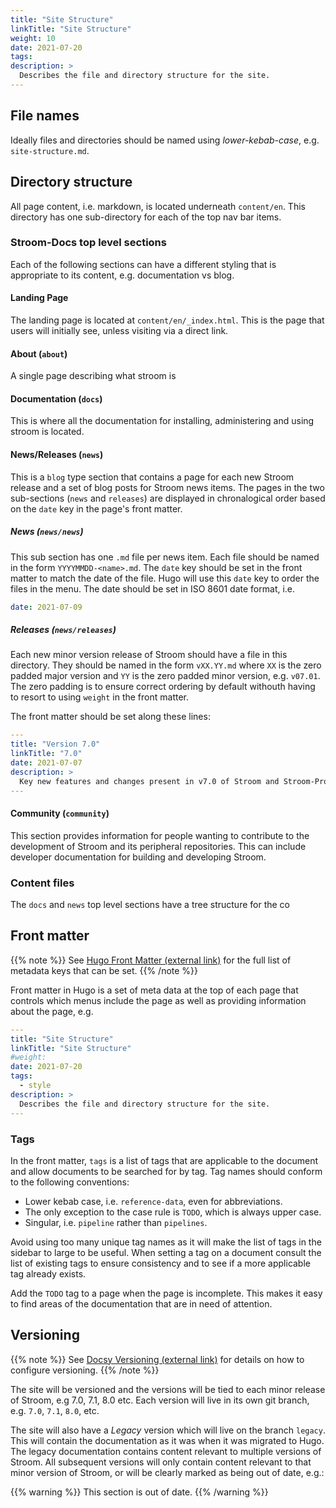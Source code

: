 ```yaml
---
title: "Site Structure"
linkTitle: "Site Structure"
weight: 10
date: 2021-07-20
tags:
description: >
  Describes the file and directory structure for the site.
---
```


## File names

Ideally files and directories should be named using _lower-kebab-case_, e.g. `site-structure.md`.


## Directory structure

All page content, i.e. markdown, is located underneath `content/en`.
This directory has one sub-directory for each of the top nav bar items.

### Stroom-Docs top level sections

Each of the following sections can have a different styling that is appropriate to its content, e.g. documentation vs blog.


#### Landing Page

The landing page is located at `content/en/_index.html`.
This is the page that users will initially see, unless visiting via a direct link.


#### About (`about`)

A single page describing what stroom is


#### Documentation (`docs`)

This is where all the documentation for installing, administering and using stroom is located.


#### News/Releases (`news`)

This is a `blog` type section that contains a page for each new Stroom release and a set of blog posts for Stroom news items.
The pages in the two sub-sections (`news` and `releases`) are displayed in chronalogical order based on the `date` key in the page's front matter.


##### News (`news/news`)

This sub section has one `.md` file per news item.
Each file should be named in the form `YYYYMMDD-<name>.md`.
The `date` key should be set in the front matter to match the date of the file.
Hugo will use this `date` key to order the files in the menu.
The date should be set in ISO 8601 date format, i.e.

```yaml
date: 2021-07-09
```

##### Releases (`news/releases`)

Each new minor version release of Stroom should have a file in this directory.
They should be named in the form `vXX.YY.md` where `XX` is the zero padded major version and `YY` is the zero padded minor version, e.g. `v07.01`.
The zero padding is to ensure correct ordering by default withouth having to resort to using `weight` in the front matter.

The front matter should be set along these lines:

```yaml
---
title: "Version 7.0"
linkTitle: "7.0"
date: 2021-07-07
description: >
  Key new features and changes present in v7.0 of Stroom and Stroom-Proxy.
---
```



#### Community (`community`)

This section provides information for people wanting to contribute to the development of Stroom and its peripheral repositories.
This can include developer documentation for building and developing Stroom.

### Content files

The `docs` and `news` top level sections have a tree structure for the co




## Front matter

{{% note %}}
See [Hugo Front Matter (external link)](https://gohugo.io/content-management/front-matter/) for the full list of metadata keys that can be set.
{{% /note %}}

Front matter in Hugo is a set of meta data at the top of each page that controls which menus include the page as well as providing information about the page, e.g.

```yaml
---
title: "Site Structure"
linkTitle: "Site Structure"
#weight:
date: 2021-07-20
tags:
  - style
description: >
  Describes the file and directory structure for the site.
---
```

### Tags

In the front matter, `tags` is a list of tags that are applicable to the document and allow documents to be searched for by tag.
Tag names should conform to the following conventions:

* Lower kebab case, i.e. `reference-data`, even for abbreviations.
* The only exception to the case rule is `TODO`, which is always upper case.
* Singular, i.e. `pipeline` rather than `pipelines`.

Avoid using too many unique tag names as it will make the list of tags in the sidebar to large to be useful.
When setting a tag on a document consult the list of existing tags to ensure consistency and to see if a more applicable tag already exists.

Add the `TODO` tag to a page when the page is incomplete.
This makes it easy to find areas of the documentation that are in need of attention.


## Versioning

{{% note %}}
See [Docsy Versioning (external link)](https://www.docsy.dev/docs/adding-content/versioning/) for details on how to configure versioning.
{{% /note %}}

The site will be versioned and the versions will be tied to each minor release of Stroom, e.g 7.0, 7.1, 8.0 etc.
Each version will live in its own git branch, e.g. `7.0`, `7.1`, `8.0`, etc.

The site will also have a _Legacy_ version which will live on the branch `legacy`.
This will contain the documentation as it was when it was migrated to Hugo.
The legacy documentation contains content relevant to multiple versions of Stroom.
All subsequent versions will only contain content relevant to that minor version of Stroom, or will be clearly marked as being out of date, e.g.:

{{% warning %}}
This section is out of date.
{{% /warning %}}

